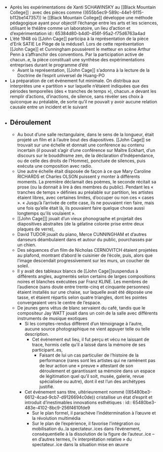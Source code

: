 - Après les expérimentations de Xanti SCHAWINSKY au [[Black Mountain College]] : avec des pièces comme ((655b5ec9-589c-44e1-9115-b112be147357)) le [[Black Mountain College]] développe une méthode pédagogique ayant pour objectif l’échange entre les arts et les sciences, utilisant le théâtre comme un laboratoire, un lieu d’action et d’expérimentation
  id:: 65384d80-b4d0-456f-95a2-f75d6763a4ad
- L’été 1948 où [[John Cage]] participa à la représentation de la pièce d’Erik SATIE Le Piège de la méduse1. Lors de cette représentation [[John Cage]] et Cunningham poussèrent le metteur en scène Arthur Penn à s’affranchir des conventions. Par la participation active de chacun..e, la pièce constituait une synthèse des expérimentations entreprises durant le programme d’été
	- Avant la représentation, [[John Cage]] s’adonna à la lecture de la Doctrine de l’esprit universel de Huang-PO
- La préparation de cet événement fut minimale. On distribua aux interprètes une « partition » sur laquelle n’étaient indiquées que des périodes temporelles (des « tranches de temps »), chacun..e devant les remplir d’actions, d’inactions, de silence, sans révéler ses choix à quiconque au préalable, de sorte qu’il ne pouvait y avoir aucune relation causale entre un incident et le suivant
- ## Déroulement
	- Au bout d’une salle rectangulaire, dans le sens de la longueur, était projeté un film et à l’autre bout des diapositives. [[John Cage]] se trouvait sur une échelle et donnait une conférence au contenu incertain (il pouvait s’agir d’une conférence sur Maître Eckhart, d’un discours sur le bouddhisme zen, de la déclaration d’Indépendance, ou de celle des droits de l’Homme), ponctuée de silences, puis exécuta une composition avec radio.
	- Une autre échelle était disposée de façon à ce que Mary Caroline RICHARDS et Charles OLSON puissent y monter à différents moments. La première déclamait des poèmes, le seconde récitait sa prose (ou la donnait à lire à des membres du public). Pendant les « tranches de temps » définies au préalable sur partition, les artistes étaient libres, avec certaines limites, d’occuper ou non ces « cases ». « Jusqu’à l’arrivée de cette case, ils ne pouvaient rien faire, mais une fois qu’elle était là, ils pouvaient faire quelque chose aussi longtemps qu’ils voulaient ».
	- [[John Cage]]] jouait d’un vieux phonographe et projetait des diapositives abstraites (de la gélatine colorée prise entre deux plaques de verre),
	- David TUDOR jouait du piano, Merce CUNNINGHAM et d’autres danseurs déambulaient dans et autour du public, pourchassés par un chien.
	- Des séquences d’un film de Nicholas CERNOVITCH étaient projetées au plafond, montrant d’abord le cuisinier de l’école, puis, alors que l’image descendait progressivement sur les murs, un coucher de soleil.
	- Il y avait des tableaux blancs de [[John Cage]]suspendus à différents angles, augmentés selon certains de larges compositions noires et blanches exécutées par Franz KLINE. Les membres de l’audience (sans doute entre trente-cinq et cinquante personnes) étaient installés sur une chaise, sur laquelle avait été déposée une tasse, et étaient répartis selon quatre triangles, dont les pointes convergeaient vers le centre de l’espace.
	- De jeunes gens vêtus de blanc servaient du café, tandis que le compositeur Jay WATT jouait dans un coin de la salle avec différents instruments de musique exotiques
		- Si les comptes-rendus diffèrent d’un témoignage à l’autre, aucune source photographique ne vient appuyer telle ou telle description.
			- Cet événement eut lieu, il fut perçu et vécu ne laissant de trace, hormis celle qu’il a laissé dans la mémoire de ses participant..es,
				- Faisant de lui un cas particulier de l’histoire de la performance (rares sont les artistes qui ne ramènent pas de leur action une « preuve » attestant de son déroulement et garantissant sa mémoire dans un espace de légitimation quel qu’il soit, musée, galerie, revue spécialisée ou autre), dont il est l’un des archétypes justifié.
		- Cet événement sans titre, ultérieurement nommé ((65480be3-6612-4cad-9cb7-d9126694c0de)) cristallise un état d’esprit et introduit d’inestimables innovations esthétiques :
		  id:: 65480be3-483e-4102-8bc9-256f4610fde9
			- Sur le plan formel, il parachève l’indétermination à l’œuvre et la révolution multimédia
			- Sur le plan de l’expérience, il favorise l’intégration ou mobilisation du..la spectateur..ices dans l’événement, conséquentielle à la dissolution de la figure de l’auteur..ice – en d’autres termes, l’« interprétation relative » du spectateur..ice dans la situation mise en œuvre